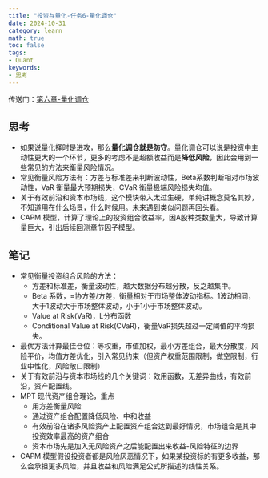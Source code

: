 ```yaml
---
title: "投资与量化-任务6-量化调仓"
date: 2024-10-31
category: learn
math: true
toc: false
tags:
- Quant
keywords:
- 思考
---
```



传送门：[第六章-量化调仓]()


## 思考
- 如果说量化择时是进攻，那么**量化调仓就是防守**。量化调仓可以说是投资中主动性更大的一个环节，更多的考虑不是超额收益而是**降低风险**，因此会用到一些常见的方法来衡量风险情况。
- 常见衡量风险方法有：方差与标准差来判断波动性，Beta系数判断相对市场波动性，VaR 衡量最大预期损失，CVaR 衡量极端风险损失均值。
- 关于有效前沿和资本市场线，这个模块带入太过生硬，单纯讲概念莫名其妙，不知道用在什么场景，什么时候用。未来遇到类似问题再回头看。
- CAPM 模型，计算了理论上的投资组合收益率，因A股种类数量大，导致计算量巨大，引出后续回测章节因子模型。


## 笔记
- 常见衡量投资组合风险的方法：
  - 方差和标准差，衡量波动性，越大数据分布越分散，反之越集中。
  - Beta 系数，=协方差/方差，衡量相对于市场整体波动指标。1波动相同，大于1波动大于市场整体波动，小于1小于市场整体波动。
  - Value at Risk(VaR)，L分布函数
  - Conditional Value at Risk(CVaR)，衡量VaR损失超过一定阈值的平均损失。
- 最优方法计算最佳仓位：等权重，市值加权，最小方差组合，最大分散度，风险平价，均值方差优化，引入常见约束（但资产权重范围限制，做空限制，行业中性化，风险敞口限制）
- 关于有效前沿与资本市场线的几个关键词：效用函数，无差异曲线，有效前沿，资产配置线。
- MPT 现代资产组合理论，重点
  - 用方差衡量风险
  - 通过资产组合配置降低风险、中和收益
  - 有效前沿在诸多风险资产上配置资产组合达到最好情况，市场组合是其中投资效率最高的资产组合
  - 资本市场先是加入无风险资产之后能配置出来收益-风险特征的边界
- CAPM 模型假设投资者都是风险厌恶情况下，如果某投资标的有更多收益，那么会承担更多风险，并且收益和风险满足公式所描述的线性关系。